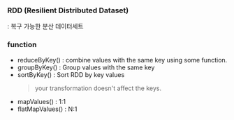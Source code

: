 ### RDD (Resilient Distributed Dataset)

: 복구 가능한 분산 데이터세트

### function

- reduceByKey()
  : combine values with the same key using some function.
- groupByKey()
  : Group values with the same key
- sortByKey()
  : Sort RDD by key values
  > your transformation doesn't affect the keys.
- mapValues()
  : 1:1
- flatMapValues()
  : N:1
